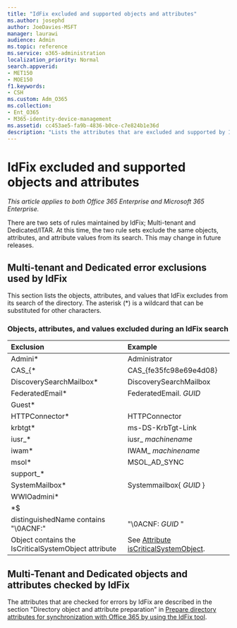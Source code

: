 ```yaml
---
title: "IdFix excluded and supported objects and attributes"
ms.author: josephd
author: JoeDavies-MSFT
manager: laurawi
audience: Admin
ms.topic: reference
ms.service: o365-administration
localization_priority: Normal
search.appverid:
- MET150
- MOE150
f1.keywords:
- CSH
ms.custom: Adm_O365
ms.collection:
- Ent_O365
- M365-identity-device-management
ms.assetid: cc453ae5-fa9b-4836-b0ce-c7e824b1e36d
description: "Lists the attributes that are excluded and supported by IdFix tool."
---
```


# IdFix excluded and supported objects and attributes

*This article applies to both Office 365 Enterprise and Microsoft 365 Enterprise.*

There are two sets of rules maintained by IdFix; Multi-tenant and Dedicated/ITAR. At this time, the two rule sets exclude the same objects, attributes, and attribute values from its search. This may change in future releases.
  
## Multi-tenant and Dedicated error exclusions used by IdFix
This section lists the objects, attributes, and values that IdFix excludes from its search of the directory. The asterisk (\*) is a wildcard that can be substituted for other characters.
  
### Objects, attributes, and values excluded during an IdFix search

|**Exclusion**|**Example**|
|:-----|:-----|
|Admini\* |Administrator |
|CAS_{\*  |CAS_{fe35fc98e69e4d08} |
|DiscoverySearchMailbox\*  |DiscoverySearchMailbox  |
|FederatedEmail\* |FederatedEmail. *GUID* |
|Guest\* ||
|HTTPConnector\*  |HTTPConnector |
|krbtgt\* |ms-DS-KrbTgt-Link |
|iusr_\* |iusr_ *machinename* |
|iwam\*  |IWAM_ *machinename* |
|msol\* |MSOL_AD_SYNC |
|support_\* ||
|SystemMailbox\* |Systemmailbox{ *GUID*  }|
|WWIOadmini\*  ||
|\*$ ||
|distinguishedName contains "\0ACNF:"|"\0ACNF: *GUID*  " |
|Object contains the IsCriticalSystemObject attribute |See [Attribute isCriticalSystemObject](https://go.microsoft.com/fwlink/p/?LinkId=401169). |
   
## Multi-Tenant and Dedicated objects and attributes checked by IdFix
The attributes that are checked for errors by IdFix are described in the section "Directory object and attribute preparation" in [Prepare directory attributes for synchronization with Office 365 by using the IdFix tool](prepare-directory-attributes-for-synch-with-idfix.md).
  

